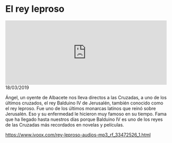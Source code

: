 # El rey leproso
<iframe id='audio_88903085' frameborder='0' allowfullscreen='' scrolling='no' height='200' style='width:100%;' src='https://www.ivoox.com/player_ej_33472526_6_1.html' loading='lazy'></iframe>18/03/2019

Ángel, un oyente de Albacete nos lleva directos a las Cruzadas, a uno de los últimos cruzados, el rey Balduino IV de Jerusalén, también conocido como el rey leproso. Fue uno de los últimos monarcas latinos que reinó sobre Jerusalén. Eso y su enfermedad le hicieron muy famoso en su tiempo. Fama que ha llegado hasta nuestros días porque Balduino IV es uno de los reyes de las Cruzadas más recordados en novelas y películas.

https://www.ivoox.com/rey-leproso-audios-mp3_rf_33472526_1.html
